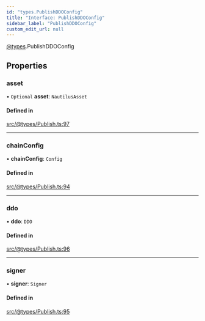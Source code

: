 ```yaml
---
id: "types.PublishDDOConfig"
title: "Interface: PublishDDOConfig"
sidebar_label: "PublishDDOConfig"
custom_edit_url: null
---
```


[@types](../modules/types.md).PublishDDOConfig

## Properties

### asset

• `Optional` **asset**: `NautilusAsset`

#### Defined in

[src/@types/Publish.ts:97](https://github.com/deltaDAO/nautilus/blob/e44ffd7/src/@types/Publish.ts#L97)

___

### chainConfig

• **chainConfig**: `Config`

#### Defined in

[src/@types/Publish.ts:94](https://github.com/deltaDAO/nautilus/blob/e44ffd7/src/@types/Publish.ts#L94)

___

### ddo

• **ddo**: `DDO`

#### Defined in

[src/@types/Publish.ts:96](https://github.com/deltaDAO/nautilus/blob/e44ffd7/src/@types/Publish.ts#L96)

___

### signer

• **signer**: `Signer`

#### Defined in

[src/@types/Publish.ts:95](https://github.com/deltaDAO/nautilus/blob/e44ffd7/src/@types/Publish.ts#L95)
